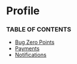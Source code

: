 # Profile

### TABLE OF CONTENTS

* [Bug Zero Points](bug-zero-points.md)
* [Payments](https://app.gitbook.com/s/j12M40tW6WFVWNRVaM1b/)
* [Notifications](notifications.md)
